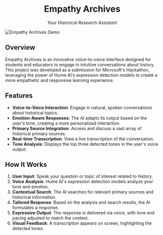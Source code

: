 <div align="center">
  <h1>Empathy Archives</h1>
  <p><em>Your Historical Research Assistant</em></p>
</div>

![Empathy Archives Demo](public/public/empathyarchives.gif)

## Overview

Empathy Archives is an innovative voice-to-voice interface designed for students and educators to engage in intuitive conversations about history. This project was developed as a submission for Microsoft's Hackathon, leveraging the power of Hume AI's expression detection models to create a more empathetic and responsive learning experience.

## Features

- **Voice-to-Voice Interaction**: Engage in natural, spoken conversations about historical topics.
- **Emotion-Aware Responses**: The AI adapts its output based on the user's tone, creating a more personalized interaction.
- **Primary Source Integration**: Access and discuss a vast array of historical primary sources.
- **Real-time Transcription**: View a live transcription of the conversation.
- **Tone Analysis**: Displays the top three detected tones in the user's voice output.

## How It Works

1. **User Input**: Speak your question or topic of interest related to history.
2. **Voice Analysis**: Hume AI's expression detection models analyze your tone and emotion.
3. **Contextual Search**: The AI searches for relevant primary sources and historical information.
4. **Tailored Response**: Based on the analysis and search results, the AI formulates a response.
5. **Expressive Output**: The response is delivered via voice, with tone and pacing adjusted to match the context.
6. **Visual Feedback**: A transcription appears on screen, highlighting the detected tones.


